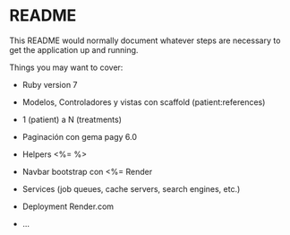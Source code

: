 # README

This README would normally document whatever steps are necessary to get the
application up and running.

Things you may want to cover:

* Ruby version 7

* Modelos, Controladores y vistas con scaffold (patient:references)

* 1 (patient) a N (treatments)

* Paginación con gema pagy 6.0

* Helpers <%= %>

* Navbar bootstrap con <%= Render

* Services (job queues, cache servers, search engines, etc.)

* Deployment Render.com

* ...
